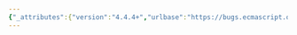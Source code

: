 ```yaml
---
{"_attributes":{"version":"4.4.4+","urlbase":"https://bugs.ecmascript.org/","maintainer":"dherman@mozilla.com"},"bug":{"bug_id":1643,"creation_ts":"2013-07-30 19:22:00 -0700","short_desc":"*: \"Abrupt Completion\"","delta_ts":"2013-08-23 08:22:23 -0700","product":"Draft for 6th Edition","component":"editorial issue","version":"Rev 16: July 15, 2013 Draft","rep_platform":"All","op_sys":"All","bug_status":"RESOLVED","resolution":"FIXED","priority":"Normal","bug_severity":"minor","everconfirmed":true,"reporter":{"uid":"jmdyck","name":"Michael Dyck"},"assigned_to":{"uid":"allen","name":"Allen Wirfs-Brock"},"long_desc":[{"commentid":4617,"comment_count":0,"who":{"uid":"jmdyck","name":"Michael Dyck"},"bug_when":"2013-07-30 19:22:09 -0700","thetext":"Normally, \"abrupt completion\" is spelled in lowercase.\nSo change \"Abrupt Completion\" to lowercase in:\n\n9.3.9 / step 6.a.ii\n9.3.9 / step 7.a.ii\n9.3.9 / step 7.a.iii.2.d\n9.3.10 / step 12.b\n10.5.3 / step 9.a.v.2\n10.5.3 / step 10.c.iii\n15.2.3.7 / Runtime Semantics: ObjectDefineProperties ... / step 7.d"},{"commentid":4801,"comment_count":1,"who":{"uid":"allen","name":"Allen Wirfs-Brock"},"bug_when":"2013-08-07 13:50:09 -0700","thetext":"fixed in rev17 editor's draft"},{"commentid":5063,"comment_count":2,"who":{"uid":"allen","name":"Allen Wirfs-Brock"},"bug_when":"2013-08-23 08:22:23 -0700","thetext":"fixed in rev17, August 23, 2013 draft"}]}}
---
```

